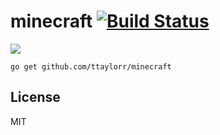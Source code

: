 # minecraft [![Build Status](https://travis-ci.org/ttaylorr/minecraft.svg)](https://travis-ci.org/ttaylorr/minecraft)

![](http://i.imgur.com/MqTtJ93.png)

```
go get github.com/ttaylorr/minecraft
```

## License

MIT
